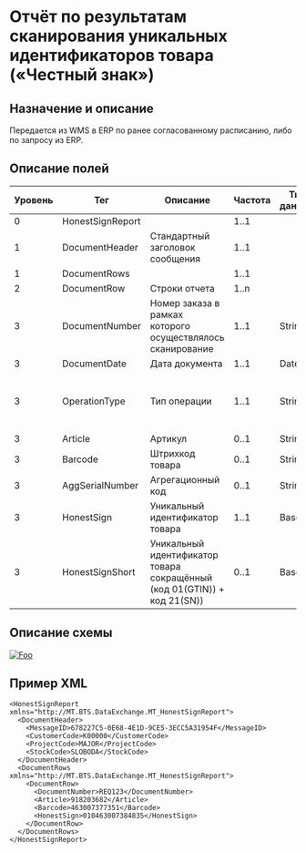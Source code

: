 # Отчёт по результатам сканирования уникальных идентификаторов товара («Честный знак»)

## Назначение и описание
Передается из WMS в ERP по ранее согласованному расписанию, либо по запросу из ERP.

## Описание полей

Уровень | Тег | Описание | Частота | Тип данных | Размер поля | Комментарий
--------|-----|----------|---------|------------|-------------|------------
0       | HonestSignReport |                                                                    | 1..1          |            |             |
1       | DocumentHeader   | Стандартный заголовок сообщения                                          | 1..1    |            |             | Общая структура сообщения                     
1       | DocumentRows     |                                                                      | 1..1        |            |             |
2       | DocumentRow      | Строки отчета                                                            | 1..n    |            |             |                                               
3       | DocumentNumber   | Номер заказа в рамках которого осуществлялось сканирование               | 1..1    | String     | 50          |                                               
3       | DocumentDate     | Дата документа                                                           | 1..1    | Date       |             |                                               
3       | OperationType    | Тип операции                                                             | 1..1    | String     | 20          | Допустимые значения Receipt, Shipment, Return 
3       | Article          | Артикул                                                                  | 0..1    | String     | 100         |                                               
3       | Barcode          | Штрихкод товара                                                          | 0..1    | String     | 100         |                                               
3       | AggSerialNumber  | Агрегационный код                                                        | 0..1    | String     | 20          |                                               
3       | HonestSign       | Уникальный идентификатор товара                                          | 1..1    | Base64     |             |                                               
3       | HonestSignShort  | Уникальный идентификатор товара сокращённый (код 01(GTIN)) + код 21(SN)) | 0..1    | Base64     |             |                                               

## Описание схемы
<a href="https://github.com/MajorTerminal/MTXML/blob/master/XSD/MT_HonestSignReport.xsd" rel="XSD">![Foo](https://user-images.githubusercontent.com/22858622/134012526-73d1b128-a2cd-4d14-8a13-10f81a57c04f.png)</a>


## Пример XML
```
<HonestSignReport xmlns="http://MT.BTS.DataExchange.MT_HonestSignReport">
  <DocumentHeader>
    <MessageID>678227C5-0E68-4E1D-9CE5-3ECC5A31954F</MessageID>
    <CustomerCode>К00000</CustomerCode>
    <ProjectCode>MAJOR</ProjectCode>
    <StockCode>SLOBODA</StockCode>
  </DocumentHeader>
  <DocumentRows xmlns="http://MT.BTS.DataExchange.MT_HonestSignReport">
    <DocumentRow>
      <DocumentNumber>REQ123</DocumentNumber>
      <Article>918203682</Article>
      <Barcode>463007377351</Barcode>
      <HonestSign>010463007384835</HonestSign>
    </DocumentRow>
  </DocumentRows>
</HonestSignReport>
```
